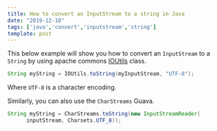 ```yaml
---
title: How to convert an InputStream to a string in Java
date: "2019-12-18"
tags: ['java','convert','inputstream','string']
template: post
---
```


This below example will show you how to convert an `InputStream` to a `String` by using apache commons  [IOUtils](http://commons.apache.org/proper/commons-io/javadocs/api-2.4/org/apache/commons/io/IOUtils.html#toString%28java.io.InputStream,%20java.lang.String) class.

```java
String myString = IOUtils.toString(myInputStream, "UTF-8");
```

Where `UTF-8` is a character encoding.

Similarly, you can also use the `CharStreams` Guava.

```java
String myString = CharStreams.toString(new InputStreamReader(
      inputStream, Charsets.UTF_8));
```

